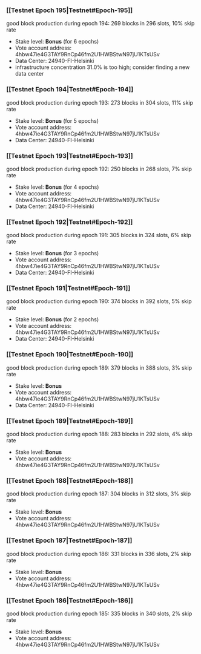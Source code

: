 ### [[Testnet Epoch 195|Testnet#Epoch-195]]
good block production during epoch 194: 269 blocks in 296 slots, 10% skip rate
* Stake level: **Bonus** (for 6 epochs)
* Vote account address: 4hbw47ie4G3TAY9RnCp46fm2U1HWBStwN97jU1KTsUSv
* Data Center: 24940-FI-Helsinki
* infrastructure concentration 31.0% is too high; consider finding a new data center
### [[Testnet Epoch 194|Testnet#Epoch-194]]
good block production during epoch 193: 273 blocks in 304 slots, 11% skip rate
* Stake level: **Bonus** (for 5 epochs)
* Vote account address: 4hbw47ie4G3TAY9RnCp46fm2U1HWBStwN97jU1KTsUSv
* Data Center: 24940-FI-Helsinki
### [[Testnet Epoch 193|Testnet#Epoch-193]]
good block production during epoch 192: 250 blocks in 268 slots, 7% skip rate
* Stake level: **Bonus** (for 4 epochs)
* Vote account address: 4hbw47ie4G3TAY9RnCp46fm2U1HWBStwN97jU1KTsUSv
* Data Center: 24940-FI-Helsinki
### [[Testnet Epoch 192|Testnet#Epoch-192]]
good block production during epoch 191: 305 blocks in 324 slots, 6% skip rate
* Stake level: **Bonus** (for 3 epochs)
* Vote account address: 4hbw47ie4G3TAY9RnCp46fm2U1HWBStwN97jU1KTsUSv
* Data Center: 24940-FI-Helsinki
### [[Testnet Epoch 191|Testnet#Epoch-191]]
good block production during epoch 190: 374 blocks in 392 slots, 5% skip rate
* Stake level: **Bonus** (for 2 epochs)
* Vote account address: 4hbw47ie4G3TAY9RnCp46fm2U1HWBStwN97jU1KTsUSv
* Data Center: 24940-FI-Helsinki
### [[Testnet Epoch 190|Testnet#Epoch-190]]
good block production during epoch 189: 379 blocks in 388 slots, 3% skip rate
* Stake level: **Bonus**
* Vote account address: 4hbw47ie4G3TAY9RnCp46fm2U1HWBStwN97jU1KTsUSv
* Data Center: 24940-FI-Helsinki
### [[Testnet Epoch 189|Testnet#Epoch-189]]
good block production during epoch 188: 283 blocks in 292 slots, 4% skip rate
* Stake level: **Bonus**
* Vote account address: 4hbw47ie4G3TAY9RnCp46fm2U1HWBStwN97jU1KTsUSv
### [[Testnet Epoch 188|Testnet#Epoch-188]]
good block production during epoch 187: 304 blocks in 312 slots, 3% skip rate
* Stake level: **Bonus**
* Vote account address: 4hbw47ie4G3TAY9RnCp46fm2U1HWBStwN97jU1KTsUSv
### [[Testnet Epoch 187|Testnet#Epoch-187]]
good block production during epoch 186: 331 blocks in 336 slots, 2% skip rate
* Stake level: **Bonus**
* Vote account address: 4hbw47ie4G3TAY9RnCp46fm2U1HWBStwN97jU1KTsUSv
### [[Testnet Epoch 186|Testnet#Epoch-186]]
good block production during epoch 185: 335 blocks in 340 slots, 2% skip rate
* Stake level: **Bonus**
* Vote account address: 4hbw47ie4G3TAY9RnCp46fm2U1HWBStwN97jU1KTsUSv
